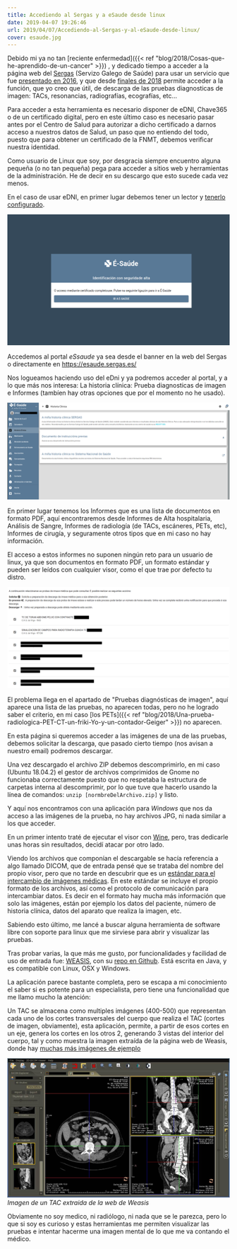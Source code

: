 ```yaml
---
title: Accediendo al Sergas y a eSaude desde linux
date: 2019-04-07 19:26:46
url: 2019/04/07/Accediendo-al-Sergas-y-al-eSaude-desde-linux/
cover: esaude.jpg
---
```


Debido mi ya no tan
[reciente enfermedad]({{< ref "blog/2018/Cosas-que-he-aprendido-de-un-cancer" >}})
, y dedicado tiempo a acceder a la página web del [Sergas](https://www.sergas.es/) (Servizo Galego de Saúde) para usar un servicio que fue [presentado en 2016](https://www.farodevigo.es/gran-vigo/2016/05/11/sergas-lanza-app-consultar-tratamientos/1458511.html), y que desde [finales de 2018](https://www.lavozdegalicia.es/noticia/galicia/2018/12/17/puede-consultar-pruebas-medicas-internet/0003_201812G17P49913.htm) permite acceder a la función, que yo creo que útil, de descarga de las pruebas diagnosticas de imagen: TACs, resonancias, radiografías, ecografías, etc...

Para acceder a esta herramienta es necesario disponer de eDNI, Chave365 o de un certificado digital, pero en este último caso es necesario pasar antes por el Centro de Salud para autorizar a dicho certificado a darnos acceso a nuestros datos de Salud, un paso que no entiendo del todo, puesto que para obtener un certificado de la FNMT, debemos verificar nuestra identidad. 

Como usuario de Linux que soy, por desgracia siempre encuentro alguna pequeña (o no tan pequeña) pega para acceder a sitios web y herramientas de la administración. He de decir en su descargo que esto sucede cada vez menos.

En el caso de usar eDNI, en primer lugar debemos tener un lector y [tenerlo configurado](https://www.vidaxp.com/tecnologia/como-configurar-dnie-ubuntu-chrome-firefox/).

![](esaude-login.png)

Accedemos al portal *eSsaude* ya sea desde el banner en la web del Sergas o directamente en 
https://esaude.sergas.es/

Nos logueamos haciendo uso del eDni y ya podremos acceder al portal, y a lo que más nos interesa: La historia clínica: Prueba diagnosticas de imagen e Informes (tambíen hay otras opciones que por el momento no he usado).

![](esaude-historiaclinica.png)
 
 
En primer lugar tenemos los Informes que es una lista de documentos en formato PDF, aquí encontraremos desde Informes de Alta hospitalaria, Análisis de Sangre, Informes de radiología (de TACs, escáneres, PETs, etc), Informes de cirugía, y seguramente otros tipos que en mi caso no hay información.

El acceso a estos informes no suponen ningún reto para un usuario de linux, ya que son documentos en formato PDF, un formato estándar y pueden ser leídos con cualquier visor, como el que trae por defecto tu distro.

![](esaude-probasimaxe.png)

El problema llega en el apartado de "Pruebas diagnósticas de imagen", aquí aparece una lista de las pruebas, no aparecen todas, pero no he logrado saber el criterio, en mi caso
[los PETs]({{< ref "blog/2018/Una-prueba-radiologica-PET-CT-un-friki-Yo-y-un-contador-Geiger" >}})
no aparecen.

En esta página si queremos acceder a las imágenes de una de las pruebas, debemos solicitar la descarga, que pasado cierto tiempo (nos avisan a nuestro email) podremos descargar.

Una vez descargado el archivo ZIP debemos descomprimirlo, en mi caso (Ubuntu 18.04.2) el gestor de archivos comprimidos de Gnome no funcionaba correctamente puesto que no respetaba la estructura de carpetas interna al descomprimir, por lo que tuve que hacerlo usando la línea de comandos: `unzip [normbreDelArchivo.zip]` y listo.

Y aquí nos encontramos con una aplicación para *Windows* que nos da acceso a las imágenes de la prueba, no hay archivos JPG, ni nada similar a los que acceder.

En un primer intento traté de ejecutar el visor con [Wine](https://www.winehq.org/), pero, tras dedicarle unas horas sin resultados, decidí atacar por otro lado.

Viendo los archivos que componían el descargable se hacía referencia a algo llamado DICOM, que de entrada pensé que se trataba del nombre del propio visor, pero que no tarde en descubrir que es un [estándar para el intercambio de imágenes médicas](https://es.wikipedia.org/wiki/DICOM). En este estándar se incluye el propio formato de los archivos, así como el protocolo de comunicación para intercambiar datos. Es decir en el formato hay mucha más información que solo las imágenes, están por ejemplo los datos del paciente, número de historia clínica, datos del aparato que realiza la imagen, etc.

Sabiendo esto último, me lancé a buscar alguna herramienta de software libre con soporte para linux que me sirviese para abrir y visualizar las pruebas. 

Tras probar varias, la que más me gusto, por funcionalidades y facilidad de uso de entrada fue: 
[WEASIS](https://nroduit.github.io/en/), con su [repo en Github](https://github.com/nroduit/Weasis). Está escrita en Java, y es compatible con Linux, OSX y Windows.

La aplicación parece bastante completa, pero se escapa a mi conocimiento el saber si es potente para un especialista, pero tiene una funcionalidad que me llamo mucho la atención:

Un TAC se almacena como multiples imágenes (400-500) que representan cada uno de los cortes transversales del cuerpo que realiza el TAC (cortes de imagen, obviamente), esta aplicación, permite, a partir de esos cortes en un eje, genera los cortes en los otros 2, generando 3 vistas del interior del cuerpo, tal y como muestra la imagen extraída de la página web de Weasis, donde hay [muchas más imágenes de ejemplo](https://nroduit.github.io/en/)

![](esaude-weasis.jpg )
_Imagen de un TAC extraida de la web de Weasis_

Obviamente no soy medico, ni radiólogo, ni nada que se le parezca, pero lo que si soy es curioso y estas herramientas me permiten visualizar las pruebas e intentar hacerme una imagen mental de lo que me va contando el médico.




